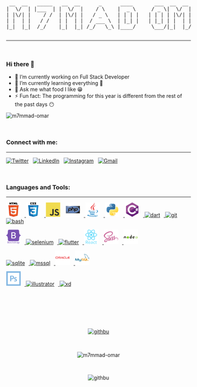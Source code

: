 <pre align="center" > 
 __  __   _____   __  __      _      ____       ___  __  __    _    ____  
|  \/  | |___  | |  \/  |    / \    |  _ \     / _ \|  \/  |  / \  |  _ \ 
| |\/| |    / /  | |\/| |   / _ \   | | | |   | | | | |\/| | / _ \ | |_) |
| |  | |   / /   | |  | |  / ___ \  | |_| |   | |_| | |  | |/ ___ \|  _ < 
|_|  |_|  /_/    |_|  |_| /_/   \_\ |____/     \___/|_|  |_/_/   \_\_| \_\
      
</pre>

<hr>

<br>


### Hi there 👋

- 🔭 I’m currently working on Full Stack Developer
- 🌱 I’m currently learning everything 🤣
- 💬 Ask me what food I like 😁
- ⚡ Fun fact: The programming for this year is different from the rest of the past days 😶
<p align="left"> <img src="https://komarev.com/ghpvc/?username=m7mmad-omar&label=Profile%20views&color=0e75b6&style=flat" alt="m7mmad-omar" /> </p>

<br />

### Connect with me:
<hr />


[![Twitter](https://img.shields.io/badge/dynamic/json.svg?color=14171A&labelColor=37474f&logo=twitter&logoColor=4fc3f7&label=&query=%24[0].followers_count&url=https%3A%2F%2Fcdn.syndication.twimg.com%2Fwidgets%2Ffollowbutton%2Finfo.json%3Fscreen_names%3Druhulaminparvez&suffix=%20Followers)](https://twitter.com/Ml761541515)&nbsp;&nbsp;
[![LinkedIn](https://img.shields.io/badge/%20-Connect-black?color=14171A&labelColor=212121&logo=linkedin&logoColor=ffcc80)](https://www.linkedin.com/in/muhammad-h-937468205/)&nbsp;&nbsp;
[![Instagram](https://img.shields.io/badge/%20-Follow-black?color=14171A&labelColor=d81b60&logo=instagram&logoColor=ffffff)](https://www.instagram.com/m7mmad_0mar/)&nbsp;&nbsp;
[![Gmail](https://img.shields.io/badge/%20-Send%20Mail-black?color=14171A&labelColor=ef5350&logo=gmail&logoColor=ffffff)](mailto:muhammadaaa727@gmail.com?subject=From%20GitHub&cc=muhammadaaa727@gmail.com&body=Hi,%20there.%20Found%20you%20from%20GitHub.)

<br />

### Languages and Tools:
<hr />

<a href="https://www.w3.org/html/" target="_blank" rel="noreferrer"> <img src="https://raw.githubusercontent.com/devicons/devicon/master/icons/html5/html5-original-wordmark.svg" alt="html5" width="40" height="40" style="padding-right:10px;"/> </a> <a href="https://www.w3schools.com/css/" target="_blank" rel="noreferrer"> <img src="https://raw.githubusercontent.com/devicons/devicon/master/icons/css3/css3-original-wordmark.svg" alt="css3" width="40" height="40" style="padding-right:10px;"/> </a>
<a href="https://developer.mozilla.org/en-US/docs/Web/JavaScript" target="_blank" 
   rel="noreferrer"> <img src="https://raw.githubusercontent.com/devicons/devicon/master/icons/javascript/javascript-original.svg" alt="javascript" width="40" 
       height="40"
       style="padding-right:10px;"/></a> 
<a href="https://www.php.net" target="_blank" rel="noreferrer"> <img src="https://raw.githubusercontent.com/devicons/devicon/master/icons/php/php-original.svg" alt="php" width="40" height="40" style="padding-right:10px;"/> </a> 
<a href="https://www.java.com" target="_blank" rel="noreferrer"> <img src="https://raw.githubusercontent.com/devicons/devicon/master/icons/java/java-original.svg" 
     alt="java" width="40" height="40" style="padding-right:10px;" /> </a> 
<a href="https://www.python.org" target="_blank" rel="noreferrer"> <img src="https://raw.githubusercontent.com/devicons/devicon/master/icons/python/python-original.svg" alt="python" width="40" height="40" style="padding-right:10px;"/> </a> 
<a href="https://www.w3schools.com/cs/" target="_blank" rel="noreferrer"> <img src="https://raw.githubusercontent.com/devicons/devicon/master/icons/csharp/csharp-original.svg" alt="csharp" width="40" height="40" style="padding-right:10px;"/> </a>
<a href="https://dart.dev" target="_blank" rel="noreferrer"> <img src="https://www.vectorlogo.zone/logos/dartlang/dartlang-icon.svg" alt="dart" width="40" height="40"   style="padding-right:10px;" /> </a> 
<a href="https://git-scm.com/" target="_blank" rel="noreferrer"> <img src="https://www.vectorlogo.zone/logos/git-scm/git-scm-icon.svg" alt="git" width="40" height="40"
    style="padding-right:10px;" /> </a> 
<a href="https://www.gnu.org/software/bash/" target="_blank" rel="noreferrer"> <img src="https://www.vectorlogo.zone/logos/gnu_bash/gnu_bash-icon.svg" alt="bash" width="40" height="40" style="padding-right:10px;"/> </a>


<a href="https://getbootstrap.com" target="_blank" rel="noreferrer"> <img src="https://raw.githubusercontent.com/devicons/devicon/master/icons/bootstrap/bootstrap-plain-wordmark.svg" alt="bootstrap" width="40" height="40" style="padding-right:10px;"/> </a>
<a href="https://www.selenium.dev" target="_blank" rel="noreferrer"> <img src="https://raw.githubusercontent.com/detain/svg-logos/780f25886640cef088af994181646db2f6b1a3f8/svg/selenium-logo.svg" alt="selenium" width="40" height="40" style="padding-right:10px;"/> </a> 
<a href="https://flutter.dev" target="_blank" rel="noreferrer"> <img src="https://www.vectorlogo.zone/logos/flutterio/flutterio-icon.svg" alt="flutter" width="40" height="40" style="padding-right:10px;"/> </a>
<a href="https://reactjs.org/" target="_blank" rel="noreferrer"> <img src="https://raw.githubusercontent.com/devicons/devicon/master/icons/react/react-original-wordmark.svg" alt="react" width="40" height="40" style="padding-right:10px;"/> </a> 
<a href="https://sass-lang.com" target="_blank" rel="noreferrer"> <img src="https://raw.githubusercontent.com/devicons/devicon/master/icons/sass/sass-original.svg" alt="sass" width="40" height="40" style="padding-right:10px;"/> </a> 
<a href="https://nodejs.org" target="_blank" rel="noreferrer"> <img src="https://raw.githubusercontent.com/devicons/devicon/master/icons/nodejs/nodejs-original-wordmark.svg" alt="nodejs" width="40" height="40" style="padding-right:10px;"/> </a> 


<a href="https://www.sqlite.org/" target="_blank" rel="noreferrer"> <img src="https://www.vectorlogo.zone/logos/sqlite/sqlite-icon.svg" alt="sqlite" width="40" height="40" style="padding-right:10px;"/> </a> 
<a href="https://www.microsoft.com/en-us/sql-server" target="_blank" rel="noreferrer"> <img src="https://www.svgrepo.com/show/303229/microsoft-sql-server-logo.svg" alt="mssql" width="40" height="40" style="padding-right:10px;"/> </a> 
<a href="https://www.oracle.com/" target="_blank" rel="noreferrer"> <img src="https://raw.githubusercontent.com/devicons/devicon/master/icons/oracle/oracle-original.svg" alt="oracle" width="40" height="40" style="padding-right:10px;"/> </a> 
<a href="https://www.mysql.com/" target="_blank" rel="noreferrer"> <img src="https://raw.githubusercontent.com/devicons/devicon/master/icons/mysql/mysql-original-wordmark.svg" alt="mysql" width="40" height="40" style="padding-right:10px;"/> </a>

 

<a href="https://www.photoshop.com/en" target="_blank" rel="noreferrer"> <img src="https://raw.githubusercontent.com/devicons/devicon/master/icons/photoshop/photoshop-line.svg" alt="photoshop" width="40" height="40" style="padding-right:10px;"/> </a> 
<a href="https://www.adobe.com/in/products/illustrator.html" target="_blank" rel="noreferrer"> <img src="https://www.vectorlogo.zone/logos/adobe_illustrator/adobe_illustrator-icon.svg" alt="illustrator" width="40" height="40" style="padding-right:10px;"/> </a> 
<a href="https://www.adobe.com/products/xd.html" target="_blank" rel="noreferrer"> <img src="https://cdn.worldvectorlogo.com/logos/adobe-xd.svg" alt="xd" width="40" height="40"/> </a> </p>



<br />
<br />
<br />

<br />
<br />


<!-- <div align="center">
  <p><img align="center" src="https://github-readme-stats.vercel.app/api?username=m7mmad-omar&theme=algolia&show_icons=true" alt="m7mmad-omar" /></p>
</div>    -->

<div align="center">
   
[![githbu](https://github-readme-stats.vercel.app/api?username=m7mmad-omar&theme=algolia&show_icons=true)](https://github-readme-stats.vercel.app/api?username=m7mmad-omar&theme=algolia&show_icons=true)
   
<div/>  
   
<br />

<div align="center">
   
<p><img align="center" src="https://github-readme-streak-stats.herokuapp.com/?user=m7mmad-omar&theme=algolia" alt="m7mmad-omar" /></p>
   
<div/>
   
<br />

<div align="center">
   
![githbu](https://github-readme-stats.vercel.app/api/top-langs/?username=m7mmad-omar&layout=compact&theme=algolia&show_icons=ture)
   
<div/>

<!-- https://github-readme-stats.vercel.app/api/top-langs/?username=m7mmad-omar&layout=compact&theme=algolia&show_icons=ture -->
[twitter]: https://twitter.com/Ml761541515
[instagram]: https://instagram.com/m7mmad_0mar
[linkedin]: https://linkedin.com/in/muhammad-h-937468205
[githbu]: https://github.com/m7mmad-omar 

